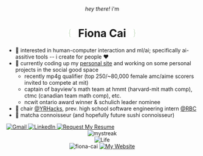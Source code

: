 <p align="center"><em>hey there!</em> i'm</p>

<h1 align="center">
  <img src="IMG_8044-removebg-preview.png" width="21"/>
  Fiona Cai
  <img src="IMG_8045-removebg-preview.png" width="21"/>
</h1>

- 🌱 interested in human-computer interaction and ml/ai; specifically ai-assitive tools -- i create for people ♥
- 🌱 currently coding up my [personal site](https://fiona-cai.vercel.app/) and working on some personal projects in the social good space
    - recently mp4g qualifier (top 250/~80,000 female amc/aime scorers invited to compete at mit)
    - captain of bayview's math team at hmmt (harvard-mit math comp), ctmc (canadian team math comp), etc.
    - ncwit ontario award winner & schulich leader nominee
- 🌱 chair [@YRHacks](https://github.com/yrhacks), prev. high school software engineering intern [@RBC](https://www.rbc.com/about-rbc.html)
- 🍵 matcha connoisseur (and hopefully future sushi connoisseur)

<div style="display: flex; justify-content: space-between; width: 100;">
  <div style="display: block">
    <a href="mailto:fiona.cai899@gmail.com">
      <img src="https://img.shields.io/badge/-D14836?style=flat-square&logo=gmail&logoColor=white" alt="Gmail">
    </a>
    <a href="https://www.linkedin.com/in/fiona--cai/">
      <img src="https://img.shields.io/badge/linkedin-%230077B5.svg?style=flat-square&logo=linkedin&logoColor=white" alt="LinkedIn">
    </a>
    <a href="mailto:fiona.cai899@gmail.com?subject=Request%20for%20Resume&body=Dear%20Fiona,%0D%0A%0D%0A[Your%20Message]%0D%0A%0D%0AThank%20you!%0D%0ABest%20regards,%0D%0A[Your%20Name]%0A[Your%20Company]%0D%0A[Your%20Contact%20Information]">
      <img src="https://img.shields.io/badge/request%20my%20resume-56744E.svg?style=flat-square&logo=readme&logoColor=white" alt="Request My Resume">
    </a>
    
  </div>
</div>


<div style="text-align: center;" align="center">
    <img src="https://nirzak-streak-stats.vercel.app/?user=fiona-cai&theme=ocean-gradient&hide_border=true&background=45%2C56744E%2C222D1F" alt="mystreak">
    <br/>
    <img src="https://img.shields.io/badge/academic_status-getting%20my%20IB%20diploma%20%26%20uni%20decisions-56744E" alt="Life">
  </div>

<div style="text-align: center;" align="right">
  <img src="https://komarev.com/ghpvc/?username=fiona-cai&label=Profile%20views&color=56744E&style=flat" alt="fiona-cai" />
    <a href="https://fiona-cai.vercel.app/">
  <img src="https://img.shields.io/website-up-down-green-red/http/shields.io" alt="My Website">
    </a>
</div>
